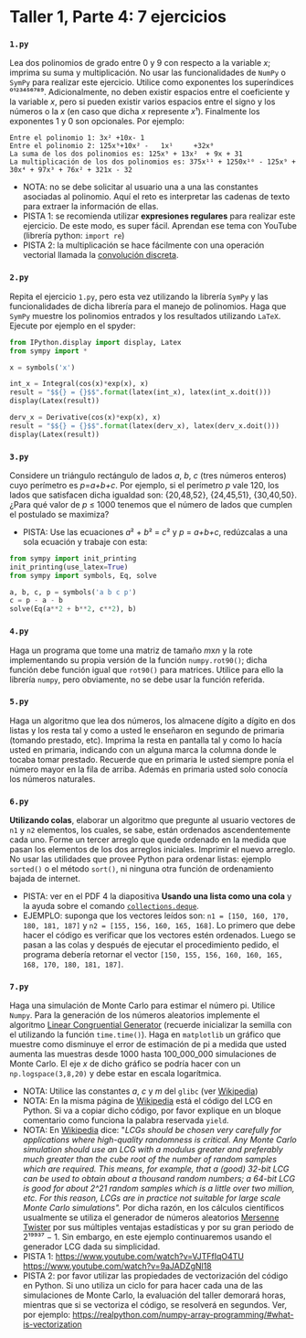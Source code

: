 # Taller 1, Parte 4: 7 ejercicios

### ```1.py```
Lea dos polinomios de grado entre 0 y 9 con respecto a la variable *x*; imprima su suma y multiplicación. No usar las funcionalidades de `NumPy` o `SymPy` para realizar este ejercicio. Utilice como exponentes los superíndices ⁰¹²³⁴⁵⁶⁷⁸⁹. Adicionalmente, no deben existir espacios entre el coeficiente y la variable *x*, pero si pueden existir varios espacios entre el signo y los números o la *x* (en caso que dicha *x* represente *x*¹). Finalmente los exponentes 1 y 0 son opcionales. Por ejemplo:
```
Entre el polinomio 1: 3x² +10x- 1
Entre el polinomio 2: 125x⁹+10x² -   1x¹     +32x⁰
La suma de los dos polinomios es: 125x⁹ + 13x²  + 9x + 31
La multiplicación de los dos polinomios es: 375x¹¹ + 1250x¹⁰ - 125x⁹ + 30x⁴ + 97x³ + 76x² + 321x - 32 
```
* NOTA: no se debe solicitar al usuario una a una las constantes asociadas al polinomio. Aquí el reto es interpretar las cadenas de texto para extraer la información de ellas.
* PISTA 1: se recomienda utilizar **expresiones regulares** para realizar este ejercicio. De este modo, es super fácil. Aprendan ese tema con YouTube (librería python: `import re`)
* PISTA 2: la multiplicación se hace fácilmente con una operación vectorial llamada la [convolución discreta](https://en.wikipedia.org/wiki/Convolution).


### ```2.py```
Repita el ejercicio ```1.py```, pero esta vez utilizando la librería `SymPy` y las funcionalidades de dicha librería para el manejo de polinomios. Haga que `SymPy` muestre los polinomios entrados y los resultados utilizando `LaTeX`. Ejecute por ejemplo en el spyder:
```python
from IPython.display import display, Latex
from sympy import *

x = symbols('x')

int_x = Integral(cos(x)*exp(x), x)
result = "$${} = {}$$".format(latex(int_x), latex(int_x.doit()))
display(Latex(result))

derv_x = Derivative(cos(x)*exp(x), x)
result = "$${} = {}$$".format(latex(derv_x), latex(derv_x.doit()))
display(Latex(result))
```


### ```3.py```
Considere un triángulo rectángulo de lados *a*, *b*, *c* (tres números enteros) cuyo perímetro es *p*=*a+b+c*. Por ejemplo, si el perímetro *p* vale 120, los lados que satisfacen dicha igualdad son: {20,48,52}, {24,45,51}, {30,40,50}. ¿Para qué valor de *p* ≤ 1000 tenemos que el número de lados que cumplen el postulado se maximiza? 
* PISTA: Use las ecuaciones *a*² + *b*² = *c*²  y *p* = *a+b+c*, redúzcalas a una sola ecuación y trabaje con esta:
```python
from sympy import init_printing
init_printing(use_latex=True)
from sympy import symbols, Eq, solve

a, b, c, p = symbols('a b c p')
c = p - a - b
solve(Eq(a**2 + b**2, c**2), b)
```


### ```4.py```
Haga un programa que tome una matriz de tamaño *m*x*n* y la rote implementando su propia versión de la función `numpy.rot90()`; dicha función debe función igual que `rot90()` para matrices. Utilice para ello la librería `numpy`, pero obviamente, no se debe usar la función referida.


### ```5.py```
Haga un algoritmo que lea dos números, los almacene dígito a dígito en dos listas y los resta tal y como a usted le enseñaron en segundo de primaria (tomando prestado, etc). Imprima la resta en pantalla tal y como lo hacía usted en primaria, indicando con un alguna marca la columna donde le tocaba tomar prestado. Recuerde que en primaria le usted siempre ponía el número mayor en la fila de arriba. Además en primaria usted solo conocía los números naturales.

### ```6.py```
**Utilizando colas**, elaborar un algoritmo que pregunte al usuario vectores de `n1` y `n2` elementos, los cuales, se sabe, están ordenados ascendentemente cada uno. Forme un tercer arreglo que quede ordenado en la medida que pasan los elementos de los dos arreglos iniciales. Imprimir el nuevo arreglo. No usar las utilidades que provee Python para ordenar listas: ejemplo `sorted()` o el método `sort()`, ni ninguna otra función de ordenamiento bajada de internet.
* PISTA: ver en el PDF 4 la diapositiva **Usando una lista como una cola** y la ayuda sobre el comando [`collections.deque`](https://docs.python.org/2/library/collections.html#collections.deque).
* EJEMPLO: suponga que los vectores leídos son: `n1 = [150, 160, 170, 180, 181, 187]` y `n2 = [155, 156, 160, 165, 168]`. Lo primero que debe hacer el código es verificar que los vectores estén ordenados. Luego se pasan a las colas y después de ejecutar el procedimiento pedido, el programa debería retornar el vector `[150, 155, 156, 160, 160, 165, 168, 170, 180, 181, 187]`.

### ```7.py```
Haga una simulación de Monte Carlo para estimar el número pi. Utilice `Numpy`. Para la generación de los números aleatorios implemente el algoritmo [Linear Congruential Generator](https://en.wikipedia.org/wiki/Linear_congruential_generator) (recuerde inicializar la semilla con el utilizando la función `time.time()`). Haga en `matplotlib` un gráfico que muestre como disminuye el error de estimación de pi a medida que usted aumenta las muestras desde 1000 hasta 100_000_000 simulaciones de Monte Carlo. El eje *x* de dicho gráfico se podría hacer con un `np.logspace(3,8,20)` y debe estar en escala logarítmica.
* NOTA: Utilice las constantes *a*, *c* y *m* del `glibc` (ver [Wikipedia](https://en.wikipedia.org/wiki/Linear_congruential_generator))
* NOTA: En la misma página de [Wikipedia](https://en.wikipedia.org/wiki/Linear_congruential_generator) está el código del LCG en Python. Si va a copiar dicho código, por favor explique en un bloque comentario como funciona la palabra reservada `yield`.
* NOTA: En [Wikipedia](https://en.wikipedia.org/wiki/Linear_congruential_generator) dice: "*LCGs should be chosen very carefully for applications where high-quality randomness is critical. Any Monte Carlo simulation should use an LCG with a modulus greater and preferably much greater than the cube root of the number of random samples which are required. This means, for example, that a (good) 32-bit LCG can be used to obtain about a thousand random numbers; a 64-bit LCG is good for about 2^21 random samples which is a little over two million, etc. For this reason, LCGs are in practice not suitable for large scale Monte Carlo simulations".* Por dicha razón, en los cálculos científicos usualmente se utiliza el generador de números aleatorios [Mersenne Twister](https://en.wikipedia.org/wiki/Mersenne_Twister) por sus múltiples ventajas estadísticas y por su gran periodo de 2¹⁹⁹³⁷ − 1. Sin embargo, en este ejemplo continuaremos usando el generador LCG dada su simplicidad.
* PISTA 1: https://www.youtube.com/watch?v=VJTFfIqO4TU https://www.youtube.com/watch?v=9aJADZgNl18
* PISTA 2: por favor utilizar las propiedades de vectorización del código en Python. Si uno utiliza un ciclo for para hacer cada una de las simulaciones de Monte Carlo, la evaluación del taller demorará horas, mientras que si se vectoriza el código, se resolverá en segundos. Ver, por ejemplo: https://realpython.com/numpy-array-programming/#what-is-vectorization


